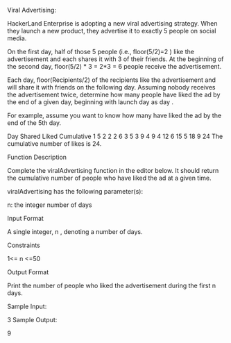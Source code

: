 Viral Advertising: 

HackerLand Enterprise is adopting a new viral advertising strategy. When they launch a new product, they advertise it to exactly 5 people on social media.

On the first day, half of those 5 people (i.e., floor(5/2)=2 ) like the advertisement and each shares it with 3 of their friends. At the beginning of the second day, floor(5/2) * 3 = 2*3 = 6  people receive the advertisement.

Each day, floor(Recipients/2) of the recipients like the advertisement and will share it with  friends on the following day. Assuming nobody receives the advertisement twice, determine how many people have liked the ad by the end of a given day, beginning with launch day as day .

For example, assume you want to know how many have liked the ad by the end of the 5th day.

Day Shared Liked Cumulative
1      5     2       2
2      6     3       5
3      9     4       9
4     12     6      15
5     18     9      24
The cumulative number of likes is 24.

Function Description

Complete the viralAdvertising function in the editor below. It should return the cumulative number of people who have liked the ad at a given time.

viralAdvertising has the following parameter(s):

n: the integer number of days

Input Format

A single integer, n , denoting a number of days.

Constraints

1<= n <=50

Output Format

Print the number of people who liked the advertisement during the first n days.

Sample Input: 

3
Sample Output: 

9



